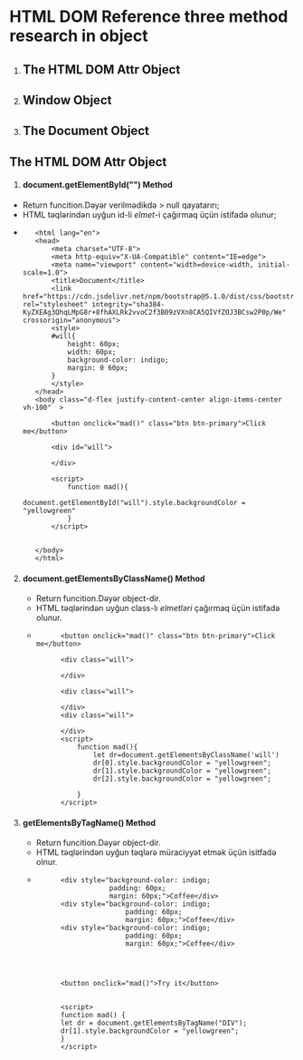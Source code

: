 # HTML DOM Reference three method research in object

 1. ##  The HTML DOM Attr Object
 2. ##  Window Object 
 3. ##  The Document Object 

## The HTML DOM Attr Object
 1. #### document.getElementById("") Method 
  - Return funcition.Dəyər verilmədikdə > null qayatarırı;
  - HTML təqlərindən uyğun id-li _elmet_-i çağırmaq üçün istifadə olunur;
  -  ```<!DOCTYPE html>
        <html lang="en">
        <head>
            <meta charset="UTF-8">
            <meta http-equiv="X-UA-Compatible" content="IE=edge">
            <meta name="viewport" content="width=device-width, initial-scale=1.0">
            <title>Document</title>
            <link href="https://cdn.jsdelivr.net/npm/bootstrap@5.1.0/dist/css/bootstrap.min.css" rel="stylesheet" integrity="sha384-KyZXEAg3QhqLMpG8r+8fhAXLRk2vvoC2f3B09zVXn8CA5QIVfZOJ3BCsw2P0p/We" crossorigin="anonymous">
            <style>
            #will{
                height: 60px;
                width: 60px;
                background-color: indigo;
                margin: 0 60px;
            }
            </style>
        </head>
        <body class="d-flex justify-content-center align-items-center vh-100"  >
            
            <button onclick="mad()" class="btn btn-primary">Click me</button>

            <div id="will">
                
            </div>

            <script>
                function mad(){
                    document.getElementById("will").style.backgroundColor = "yellowgreen"
                }
            </script>


        </body>
        </html>    
     ```
 2. #### document.getElementsByClassName() Method 
    - Return funcition.Dəyər object-dir.
    - HTML təqlərindən uyğun class-lı _elmetləri_ çağırmaq üçün istifadə olunur.
    - ```
            <button onclick="mad()" class="btn btn-primary">Click me</button>

            <div class="will">
                
            </div>

            <div class="will">
                
            </div>
            <div class="will">
                
            </div>
            <script>
                function mad(){
                    let dr=document.getElementsByClassName('will')
                    dr[0].style.backgroundColor = "yellowgreen";
                    dr[1].style.backgroundColor = "yellowgreen";
                    dr[2].style.backgroundColor = "yellowgreen";

                }
            </script>
        ```
 3. ####  getElementsByTagName() Method
    - Return funcition.Dəyər object-dir.
    - HTML təqlərindən uyğun təqlərə müraciyyət etmək üçün isitfadə olnur.
    - ```
            <div style="background-color: indigo;
                        padding: 60px;
                        margin: 60px;">Coffee</div>
            <div style="background-color: indigo;
                            padding: 60px;
                            margin: 60px;">Coffee</div>
            <div style="background-color: indigo;
                            padding: 60px;
                            margin: 60px;">Coffee</div>




            <button onclick="mad()">Try it</button>


            <script>
            function mad() {
            let dr = document.getElementsByTagName("DIV");
            dr[1].style.backgroundColor = "yellowgreen";
            }
            </script>

        ```